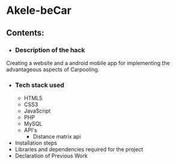 # Akele-beCar

## Contents:

* ### Description of the hack

Creating a website and a android mobile app for implementing the advantageous aspects of Carpooling. 

* ### Tech stack used
  - HTML5
  - CSS3
  - JavaScript
  - PHP
  - MySQL
  - API's
    - Distance matrix api
* Installation steps
* Libraries and dependencies required for the project
* Declaration of Previous Work
